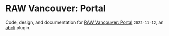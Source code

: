 # RAW Vancouver: Portal

Code, design, and documentation for [RAW Vancouver: Portal](https://rawartists.com/vancouver) `2022-11-12`, an [abcli](https://github.com/kamangir/awesome-bash-cli) plugin.

